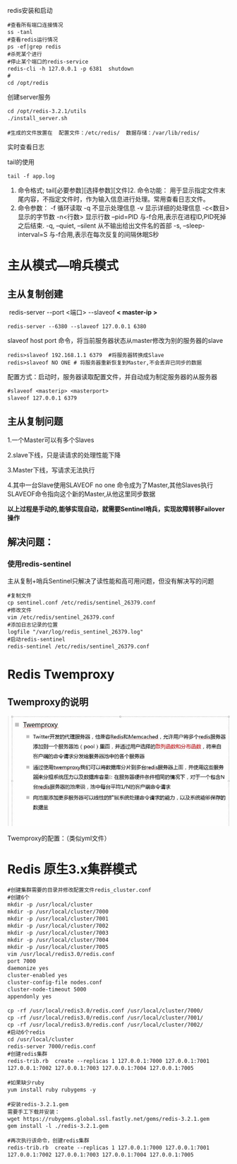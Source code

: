 redis安装和启动



```shel
#查看所有端口连接情况
ss -tanl 
#查看redis运行情况
ps -ef|grep redis
#杀死某个进行
#停止某个端口的redis-service
redis-cli -h 127.0.0.1 -p 6381  shutdown
#
cd /opt/redis 
```

创建server服务

```shell
cd /opt/redis-3.2.1/utils
./install_server.sh

#生成的文件放置在  配置文件：/etc/redis/  数据存储：/var/lib/redis/

```







实时查看日志 

tail的使用

```shell
tail -f app.log
```

1. 命令格式;
   tail[必要参数][选择参数][文件]2. 命令功能：
   用于显示指定文件末尾内容，不指定文件时，作为输入信息进行处理。常用查看日志文件。
2. 命令参数：
   -f 循环读取
   -q 不显示处理信息
   -v 显示详细的处理信息
   -c<数目> 显示的字节数
   -n<行数> 显示行数
   –pid=PID 与-f合用,表示在进程ID,PID死掉之后结束.
   -q, –quiet, –silent 从不输出给出文件名的首部
   -s, –sleep-interval=S 与-f合用,表示在每次反复的间隔休眠S秒

# 主从模式—哨兵模式

## 主从复制创建

​	redis-server --port <端口> --slaveof  **< master-ip >  <master-port>**

```shell
redis-server --6380 --slaveof 127.0.0.1 6380
```

slaveof host port 命令，将当前服务器状态从master修改为别的服务器的slave

```shell
redis>slaveof 192.168.1.1 6379  #将服务器转换成Slave
redis>slaveof NO ONE # 将服务器重新恢复到Master,不会丢弃已同步的数据
```



配置方式：启动时，服务器读取配置文件，并自动成为制定服务器的从服务器

```shell
#slaveof <masterip> <masterport>
slaveof 127.0.0.1 6379
```

## 主从复制问题

1.一个Master可以有多个Slaves

2.slave下线，只是读请求的处理性能下降

3.Master下线，写请求无法执行

4.其中一台Slave使用SLAVEOF no one 命令成为了Master,其他Slaves执行SLAVEOF命令指向这个新的Master,从他这里同步数据

**以上过程是手动的,能够实现自动，就需要Sentinel哨兵，实现故障转移Failover操作**

## 解决问题：

### 使用redis-sentinel

主从复制+哨兵Sentinel只解决了读性能和高可用问题，但没有解决写的问题

```shell
#复制文件
cp sentinel.conf /etc/redis/sentinel_26379.conf
#修改文件
vim /etc/redis/sentinel_26379.conf
#添加日志记录的位置
logfile "/var/log/redis_sentinel_26379.log"
#启动redis-sentinel 
redis-sentinel /etc/redis/sentinel_26379.conf
```



# Redis Twemproxy

## Twemproxy的说明

![Alt text](.\img\Twemproxy说明.jpg)

Twemproxy的配置：（类似yml文件）





# Redis 原生3.x集群模式

```shell
#创建集群需要的目录并修改配置文件redis_cluster.conf
#创建6个
mkdir -p /usr/local/cluster
mkdir -p /usr/local/cluster/7000
mkdir -p /usr/local/cluster/7001
mkdir -p /usr/local/cluster/7002
mkdir -p /usr/local/cluster/7003
mkdir -p /usr/local/cluster/7004
mkdir -p /usr/local/cluster/7005
vim /usr/local/redis3.0/redis.conf
port 7000
daemonize yes
cluster-enabled yes
cluster-config-file nodes.conf
cluster-node-timeout 5000
appendonly yes

cp -rf /usr/local/redis3.0/redis.conf /usr/local/cluster/7000/
cp -rf /usr/local/redis3.0/redis.conf /usr/local/cluster/7001/
cp -rf /usr/local/redis3.0/redis.conf /usr/local/cluster/7002/
#启动6个redis
cd /usr/local/cluster
redis-server 7000/redis.conf
#创建redis集群
redis-trib.rb  create --replicas 1 127.0.0.1:7000 127.0.0.1:7001 127.0.0.1:7002 127.0.0.1:7003 127.0.0.1:7004 127.0.0.1:7005

#如果缺少ruby 
yum install ruby rubygems -y

#安装redis-3.2.1.gem
需要手工下载并安装：
wget https://rubygems.global.ssl.fastly.net/gems/redis-3.2.1.gem
gem install -l ./redis-3.2.1.gem

#再次执行该命令，创建redis集群
redis-trib.rb  create --replicas 1 127.0.0.1:7000 127.0.0.1:7001 127.0.0.1:7002 127.0.0.1:7003 127.0.0.1:7004 127.0.0.1:7005

```





​	













